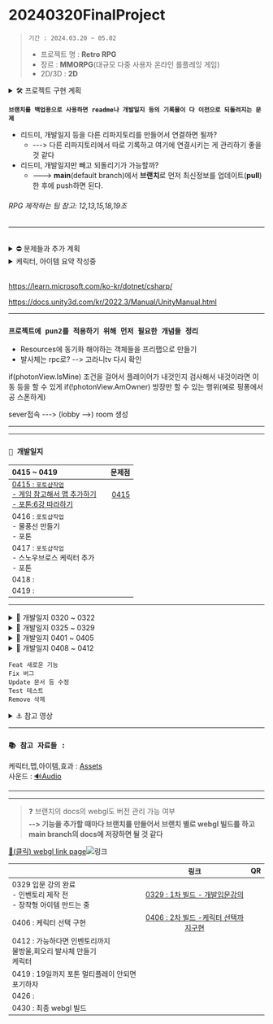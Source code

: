 <!-- 주석 -->
<!-- 주석 
```
[![Hits](https://hits.seeyoufarm.com/api/count/incr/badge.svg?url=https%3A%2F%2Fgithub.com%2Fs8st%2Fhit-counter&count_bg=%2379C83D&title_bg=%23555555&icon=&icon_color=%23E7E7E7&title=hits&edge_flat=false)](https://hits.seeyoufarm.com)
```


-->


# 20240320FinalProject

<!-- 
[![Hits](https://hits.seeyoufarm.com/api/count/incr/badge.svg?url=https%3A%2F%2Fgithub.com%2Fs8st%2Fhit-counter&count_bg=%2300f&title_bg=%23000000&icon=unity.svg&icon_color=%23ff0000&title=이것은왔다갔다_저장만해도숫자가계속올라가는구만_띄어쓰기는_안되는가???&edge_flat=false)](https://hits.seeyoufarm.com)
-->

> `기간 : 2024.03.20 ~ 05.02`
>- 프로젝트 명 : **Retro RPG**
>- 장르 :  **MMORPG**(대규모 다중 사용자 온라인 롤플레잉 게임)
>- 2D/3D : **2D**


<details >
    <summary >🛠 프로젝트 구현 계획  </summary> 

### 필수 구현사항을 먼저 구현하고 시간이 남으면 선택 사항까지 구현 

`게임 개발 입문 강의의 TopDown방식으로 제작하고 아래 요소를 추가 `    


- 필수 구현:
    - [x] 개발 입문 강의를 기초로 TopDown rpg만들기(기초적인 게임 뼈대)
    - [ ] 개발 입문 강의의 케릭터에 새로운 무기와 아이템으로 변경
    - [ ] 개발 입문 강의의 UI와 맵 등을 변형해서 사용해 보자
    - [ ] 개발 입문 강의에서 다룬 다양한 아이템 적용하기  
    - [ ] ❌ 숙련과정에 나온 인벤토리 적용하기(아이템과 상호작용) :  
---> `2주 정도 시도했지만 기본 지식의 부족으로 포기하고 다른 부분을 먼저 구현하기로 결정 `

<br>

- 추가 선택 구현
    - ✅ webgl로 빌드(pc나 안드로이드보다 오류가 많아서 추가 구현사항으로)
    - [ ] 멀티플레이를 위한 포톤추가(포톤 20명까지 무료)
    - [ ] 모바일에서도 호환되게 터치와 조이스틱 키 추가


</details>    

  

**`브랜치를 백업용으로 사용하면 readme나 개발일지 등의 기록물이 다 이전으로 되돌려지는 문제`** 
- 리드미, 개발일지 등을 다른 리파지토리를 만들어서 연결하면 될까?
  - ---> 다른 리파지토리에서 따로 기록하고 여기에 연결시키는 게 관리하기 좋을 것 같다
- 리드미, 개발일지만 빼고 되돌리기가 가능할까?
    - ---> **main**(default branch)에서 **브랜치**로 먼저 최신정보를 업데이트(**pull**)한 후에 push하면 된다.




###### RPG 제작하는 팀 참고: 12,13,15,18,19조  
---  



 

<br>  


<details >
    <summary >  ⛔ 문제들과 추가 계획  </summary> 

![alt text](image.png)  
- ❌ **~인벤토리 구현하기~**
- [ ] deathzone 설정하기 --> 맵 테투리에 설정
- [ ] 발사체 별로 충돌 이펙트 --> 강의의 파티클이나 에셋의 스프라이트
- ✅ 몬스터 이동을 안하는 문제
- [ ] 몬스터 애니메이션 
- 🔺 발사체마다 사운드 
- [ ] 그림자 스프라이트 추가하기
- [ ] 아이템마다 AttackSo를 만들고 스탯 구분하기
- [ ] 물약 아이템 statsModifier에 AttackSo추가하기
- ✅ wave 증가마다 몬스터 발생 --> wave삭제하고 스폰 지점에서 발생으로 변경하기
- [ ] 맵 다양화하기 --> 포톤으로 멀티플레이 구현이 힘들 경우 다양한 맵에서 싱글플레이 할 수 있도록
    - [ ] 버블버블,봄버맨,스노우브로스,텀블팝 맵 참고
- [ ] 케릭터 포토샵으로 만들기 : 버블버블,봄버맨,스노우브로스,텀블팝 참고  
https://kjk-dev.notion.site/Spawn-Monster-6786e1326071408382c6f02ed306f935

</details>  









<details >
    <summary >케릭터, 아이템 요약 작성중   </summary> 

|||
|:------:|:------:|
|[물약아이템](storageFiles/아이템/Item.md)||
|케릭터||
|맵||
|장비||
|발사체||
|배경음악|[BGM_03.webm](https://github.com/s8st/20240320FinalProject/assets/153998744/abcd1068-a734-485c-bbb0-cda85fa117e7)|


[BGM_03.webm](https://github.com/s8st/20240320FinalProject/assets/153998744/abcd1068-a734-485c-bbb0-cda85fa117e7)
</details>  


<br>  



https://learn.microsoft.com/ko-kr/dotnet/csharp/    

https://docs.unity3d.com/kr/2022.3/Manual/UnityManual.html  





---  

### `프로젝트에 pun2를 적용하기 위해 먼저 필요한 개념들 정리`

- Resources에 동기화 해야하는 객체들을 프리팹으로 만들기
- 발사체는 rpc로? --> 고라니tv 다시 확인

 if(photonView.IsMine) 조건을 걸어서 플레이어가 내것인지 검사해서 내것이라면 이동 등을 할 수 있게
 if(!photonView.AmOwner) 방장만 할 수 있는 행위(예로 핑퐁에서 공 스폰하게)
 
sever접속 ---> (lobby -->) room 생성  



---  

---  




### `📝 개발일지  `

| 0415 ~ 0419   | | 문제점    |
|:------------------|------------------:|------------------:|
|[0415 : `포토샵작업` <br>- 게임 참고해서 맵 추가하기<br> - 포톤:6강 따라하기](storageFiles/schedule/0415.md) ||[0415](storageFiles/trouble/0415T.md)
|0416 : `포토샵작업`<br>- 물풍선 만들기 <br>- 포톤  |||
|0417 : `포토샵작업`<br>- 스노우브로스 케릭터 추가<br>- 포톤  |||
|0418 : |||
|0419 : |||


--- 

<details >
    <summary > 📝 개발일지 0320 ~ 0322   </summary> 

```mermaid
gantt
    title ⚙ 주간 계획 0320 ~0322 ⚙
    dateFormat  YYYY-MM-DD
    section 21일 목
    움직임 구현         :a1, 2024-03-21, 1d
   맵 구현     : 2024-03-21, 1d
     충돌      :2024-03-21  , 2d
    section 22일 금
    
    공격      : 2024-03-22,1d
    아이템 구상하기      : 2024-03-22,1d
            

```

|0320 ~ 0322|문제점|
|--|--|
|[0320:프로젝트 시작](storageFiles/schedule/0320.md)|[0320:문제](storageFiles/trouble/0320Trb.md)|
|[0321:이동,맵 구현하기](storageFiles/schedule/0321.md)|[0321:이동문제](storageFiles/trouble/0321T.md)|
|[0322:아이템 정리하기](storageFiles/schedule/0322.md)||
</details> 


<details >
    <summary >📝 개발일지 0325 ~ 0329  </summary> 


```mermaid
gantt
    title 🎡 주간 계획 0325 ~ 0329 
    dateFormat  MM-DD

    section  
    ⏳ 개발입문강의 모두 적용하기 :a1, 03-25, 5d
    
    section 25일 ~26일
    오브젝트 풀 구현, 애니메이션 컨트롤          : 03-25, 2d
    
    section 25일 ~ 27일 
    적, 넉백 구현          : 03-25, 2d
    

    
    데미지 피격, 파티클 구현             :03-26  , 3d
    
    section 27일 ~29일     
    사운드 컨트롤, UI, 로직구현     : 03-27,3d
        
    스텟 계산하기, 아이템      : 03-28,2d
    로직 강화하기      : 03-28,2d
            

```


| 0325 ~ 0329    |  문제점    |
|:------------------:|:------------------:|
|[0325 : 오브젝트 풀](storageFiles/schedule/0325.md)           |           |
|[0326 : 애니메이션,적,피격](storageFiles/schedule/0326.md)          | [0326 : 애니메이션 문제](storageFiles/trouble/0326T.md)           |
|[0327 : 사운드,UI,로직,스탯,아이템 ](storageFiles/schedule/0327.md)           |[0327 : 파티클종류,몬스터이동](storageFiles/trouble/0327T.md)           |
|   [0328:게임 개발 숙련 강의 복습하기 ](storageFiles/schedule/0328.md)       |      [0328 : 깃 충돌](storageFiles/trouble/0328T.md)      |
|        0329   |        [0329 :기존 작업과 새 작업 차이](storageFiles/trouble/0329T.md)    |

</details>  

<details >
    <summary > 📝 개발일지 0401 ~ 0405   </summary> 

```mermaid
gantt
    title 🎡 주간 계획 0401 ~ 0405 
    dateFormat  MM-DD

    section  
    ⏳ 인벤토리, 아이템 등 기본 요소 완성하기 :a1, 04-01, 5d
    
    section 1일 ~ 3일
    장착 아이템, 소비 아이템             : 04-01, 3d
    인벤토리 구현                       : 04-01, 3d


    section 2일 ~ 4일 
    인벤토리 수정                       : 04-02, 2d
    4가지 케릭터 구현                   : 04-02, 2d
    
  
    
    section 3일 ~ 5일     
    몬스터 발생구역 만들기                           : 04-03,2d
    맵 추가                             : 04-04,2d
        

```
### `📝 개발일지  `

| 0401 ~ 0405    |  문제점    |
|:------------------|------------------:|
|0401|[0401:아이템문제](storageFiles/trouble/0401T.md)|
|[0402: 케릭터 선택창](storageFiles/schedule/0402.md)|[0402:시네머신confiner](storageFiles/trouble/0402T.md)|
|[0403: InputSystem](storageFiles/schedule/0403.md)|[0403:스크립트-프리팹오류](storageFiles/trouble/0403T.md)|
|[0404: 몬스터 발생구역 수정하기](storageFiles/schedule/0404.md)|[0404:while문 오류](storageFiles/trouble/0404T.md)|
|[0405:케릭터 선택  ](storageFiles/schedule/0405.md)|[0405: 케릭터선택,인벤토리,아이템,상호작용](storageFiles/trouble/0405T.md)|

</details >  


<details >
    <summary > 📝 개발일지 0408 ~ 0412  </summary> 


```mermaid
gantt
    title 🎡 주간 계획 0408 ~ 0412 
    dateFormat  MM-DD

    section  
    ⏳ 인벤토리, 케릭터, 발사체, 맵 :a1, 04-08, 5d
    
    section 8일 
    인벤토리               : crit,04-08, 1d
    포토샵 작업 (케릭터, 맵, 발사체)                  : 04-08, 4d


    section 10일  
    스텟 수정, 애니메이션                       : 04-09, 4d
    

```


### `📝 개발일지  `

|0408 ~ 0412    |      |
|:------------------:|:------------------:|
|[0408:인벤토리](storageFiles/schedule/0408.md)||
|[0409:인벤토리구현](storageFiles/schedule/0409.md)||
|0410 : 선거 휴일| 선거 휴일|
|[0411 : 프로젝트 계획 수정](storageFiles/schedule/0411.md)||
|[0412 : 포톤 공부](storageFiles/schedule/0412.md)||




</details>  




```
Feat 새로운 기능
Fix 버그
Update 문서 등 수정
Test 테스트
Remove 삭제
```


<details >
    <summary > ⚓ 참고 영상  </summary>  

 

<br>

|    |     |   |
|:------------------:|:------------------:|:------------------:|
|[케릭터 선택 방법](https://www.youtube.com/watch?v=pRw_YzkZThc&list=WL&index=1)|[inputsystem 사용법](https://www.youtube.com/watch?v=dsLBzrbo-Vs)|[게코딩 GeCoding](https://www.youtube.com/playlist?list=PLB8IH8T8K71ywWrrY-oKIVd1NBGUmpwh0)|
||||
|[포톤 : 고라니tv](https://www.youtube.com/playlist?list=PL3KKSXoBRRW3YE4UMnRH762vOhSHLdnpK)|[포톤 : 유니티쳐](https://www.youtube.com/playlist?list=PLR7ZBZc9XtFKaHIkPX3p7BETP8XGJLVVs)|[레트로 retr0 :<br>유니티 UNet 멀티플레이어 게임 개발하기](https://www.youtube.com/playlist?list=PLctzObGsrjfxQ6A8KX1heuQaNkL5xMA2D)|
|[레트로 retr0 :<br>유니티 멀티플레이어 네트워크 게임 한방에 만들기](https://www.youtube.com/playlist?list=PLctzObGsrjfwF7kkoraWb235U8Z602gx1)|||
||||
|[깃허브블로그 1부](https://www.youtube.com/playlist?list=PLIMb_GuNnFwfQBZQwD-vCZENL5YLDZekr)|[깃허브블로그 2부](https://www.youtube.com/playlist?list=PLIMb_GuNnFwfMm3alTSOmDK4AnpdG7USY)|[깃허브블로그](https://www.youtube.com/playlist?list=PL7nkwz9MkASx1wxXK51n7KtwQyXgoNL70)|
||||
|[**유니티 맵,fx 등 : 코더캣**](https://www.youtube.com/@seranine/playlists)|[곽영호 : 유니티 스프라이트 이해하기](https://www.youtube.com/watch?v=u_5tUu9f9OQ)||



</details>  


---

### `📚 참고 자료들 : `
케릭터,맵,아이템,효과   :  [Assets](storageFiles/References/ref_character_map_fx.md)  
사운드 :  [🔊Audio](storageFiles/References/ref_sound.md) 

---  

<!-- <details >
    <summary >`📝 개발일지  `  </summary> 


||링크|QR|
|--|:--:|:--:|
|0329 입문 강의 완료 <br> - 인벤토리 제작 전<br> - 장착형 아이템 만드는 중 |[webgl test](https://s8st.github.io/20240320FinalProject/)|![1l5Jj](https://github.com/s8st/20240320FinalProject/assets/153998744/f8bf26e7-5129-4b23-bd27-4916d5c29a13)  |


</details>  
 -->





---  
> ❓ 브랜치의 docs의 webgl도 버전 관리 가능 여부  
> **--> 기능을 추가할 때마다 브랜치를 만들어서 브랜치 별로 webgl 빌드를 하고 main branch의 docs에 저장하면 될 것 같다**


[🎉(클릭) webgl link page](https://s8st.github.io/20240320FinalProject/)![링크](https://github.com/s8st/20240320FinalProject/assets/153998744/00db9248-3142-4cbf-9de4-76e593ef938a)

||링크|QR|
|--|:--:|:--:|
|0329 입문 강의 완료 <br> - 인벤토리 제작 전<br> - 장착형 아이템 만드는 중 |[0329 : 1차 빌드 - 개발입문강의](https://s8st.github.io/20240320FinalProject/1/index.html)  |  |
|0406 : 케릭터 선택 구현|[0406 : 2차 빌드 -케릭터 선택까지구현](https://s8st.github.io/20240320FinalProject/2/index.html)||
|0412 : 가능하다면 인벤토리까지<br> 물방울,회오리 발사체 만들기<br>케릭터  |||
|0419 : 19일까지 포톤 멀티플레이 안되면 포기하자|||
|0426 : |||
|0430 : 최종 webgl 빌드|||






<!-- <details >
    <summary >`📝 개발일지  `  </summary> 


`📝 개발일지  `

|    |  문제점    |
|:------------------:|:------------------:|
|`[날짜 : ](storageFiles/schedule/날짜.md)`||
|||
|||
|||
|||


</details>  
 -->

